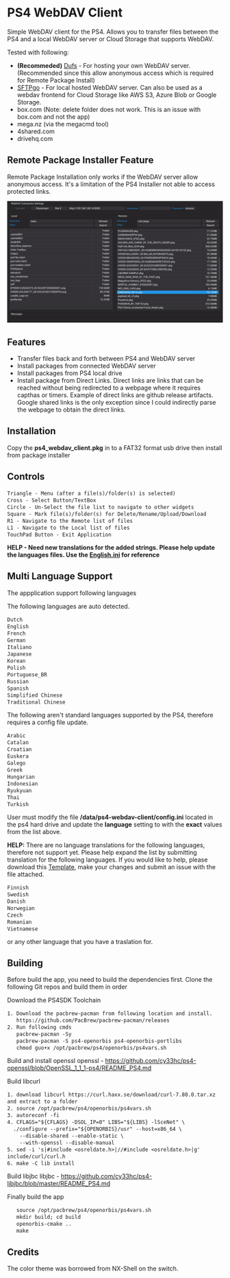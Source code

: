 # PS4 WebDAV Client

Simple WebDAV client for the PS4. Allows you to transfer files between the PS4 and a local WebDAV server or Cloud Storage that supports WebDAV.

Tested with following:
 - **(Recommeded)** [Dufs](https://github.com/sigoden/dufs) - For hosting your own WebDAV server. (Recommended since this allow anonymous access which is required for Remote Package Install)
 - [SFTPgo](https://github.com/drakkan/sftpgo) - For local hosted WebDAV server. Can also be used as a webdav frontend for Cloud Storage like AWS S3, Azure Blob or Google Storage.
 - box.com (Note: delete folder does not work. This is an issue with box.com and not the app)
 - mega.nz (via the megacmd tool)
 - 4shared.com
 - drivehq.com

## Remote Package Installer Feature
Remote Package Installation only works if the WebDAV server allow anonymous access. It's a limitation of the PS4 Installer not able to access protected links.

![Preview](/screenshot.jpg)

## Features ##
 - Transfer files back and forth between PS4 and WebDAV server
 - Install packages from connected WebDAV server
 - Install packages from PS4 local drive
 - Install package from Direct Links. Direct links are links that can be reached without being redirected to a webpage where it requires capthas or timers. Example of direct links are github release artifacts. Google shared links is the only exception since I could indirectly parse the webpage to obtain the direct links.

## Installation
Copy the **ps4_webdav_client.pkg** in to a FAT32 format usb drive then install from package installer

## Controls
```
Triangle - Menu (after a file(s)/folder(s) is selected)
Cross - Select Button/TextBox
Circle - Un-Select the file list to navigate to other widgets
Square - Mark file(s)/folder(s) for Delete/Rename/Upload/Download
R1 - Navigate to the Remote list of files
L1 - Navigate to the Local list of files
TouchPad Button - Exit Application
```

**HELP - Need new translations for the added strings. Please help update the languages files. Use the [English.ini](https://github.com/cy33hc/ps4-webdav-client/blob/master/data/assets/langs/English.ini) for reference**

## Multi Language Support
The appplication support following languages

The following languages are auto detected.
```
Dutch
English
French
German
Italiano
Japanese
Korean
Polish
Portuguese_BR
Russian
Spanish
Simplified Chinese
Traditional Chinese
```

The following aren't standard languages supported by the PS4, therefore requires a config file update.
```
Arabic
Catalan
Croatian
Euskera
Galego
Greek
Hungarian
Indonesian
Ryukyuan
Thai
Turkish
```
User must modify the file **/data/ps4-webdav-client/config.ini** located in the ps4 hard drive and update the **language** setting to with the **exact** values from the list above.

**HELP:** There are no language translations for the following languages, therefore not support yet. Please help expand the list by submitting translation for the following languages. If you would like to help, please download this [Template](https://github.com/cy33hc/ps4-webdav-client/blob/master/data/assets/langs/English.ini), make your changes and submit an issue with the file attached.
```
Finnish
Swedish
Danish
Norwegian
Czech
Romanian
Vietnamese
```
or any other language that you have a traslation for.

## Building
Before build the app, you need to build the dependencies first.
Clone the following Git repos and build them in order

Download the PS4SDK Toolchain
```
1. Download the pacbrew-pacman from following location and install.
   https://github.com/PacBrew/pacbrew-pacman/releases
2. Run following cmds
   pacbrew-pacman -Sy
   pacbrew-pacman -S ps4-openorbis ps4-openorbis-portlibs
   chmod guo+x /opt/pacbrew/ps4/openorbis/ps4vars.sh
```

Build and install openssl
openssl - https://github.com/cy33hc/ps4-openssl/blob/OpenSSL_1_1_1-ps4/README_PS4.md

Build libcurl
```
1. download libcurl https://curl.haxx.se/download/curl-7.80.0.tar.xz and extract to a folder
2. source /opt/pacbrew/ps4/openorbis/ps4vars.sh
3. autoreconf -fi
4. CFLAGS="${CFLAGS} -DSOL_IP=0" LIBS="${LIBS} -lSceNet" \
  ./configure --prefix="${OPENORBIS}/usr" --host=x86_64 \
    --disable-shared --enable-static \
    --with-openssl --disable-manual
5. sed -i 's|#include <osreldate.h>|//#include <osreldate.h>|g' include/curl/curl.h
6. make -C lib install
```

Build libjbc
libjbc - https://github.com/cy33hc/ps4-libjbc/blob/master/README_PS4.md

Finally build the app
```
   source /opt/pacbrew/ps4/openorbis/ps4vars.sh
   mkdir build; cd build
   openorbis-cmake ..
   make
```

## Credits
The color theme was borrowed from NX-Shell on the switch.
